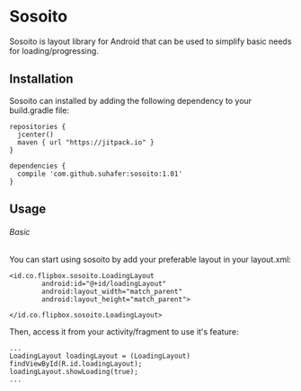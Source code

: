 # Sosoito
Sosoito is layout library for Android that can be used to simplify basic needs for loading/progressing.

## Installation
Sosoito can installed by adding the following dependency to your build.gradle file:
```
repositories {
  jcenter()
  maven { url "https://jitpack.io" }
}
```
```
dependencies {
  compile 'com.github.suhafer:sosoito:1.01'
}
```
## Usage
###### Basic
You can start using sosoito by add your preferable layout in your layout.xml:
```
<id.co.flipbox.sosoito.LoadingLayout
        android:id="@+id/loadingLayout"
        android:layout_width="match_parent"
        android:layout_height="match_parent">

</id.co.flipbox.sosoito.LoadingLayout>
```
Then, access it from your activity/fragment to use it's feature:
```
...
LoadingLayout loadingLayout = (LoadingLayout) findViewById(R.id.loadingLayout);
loadingLayout.showLoading(true);
...
```
